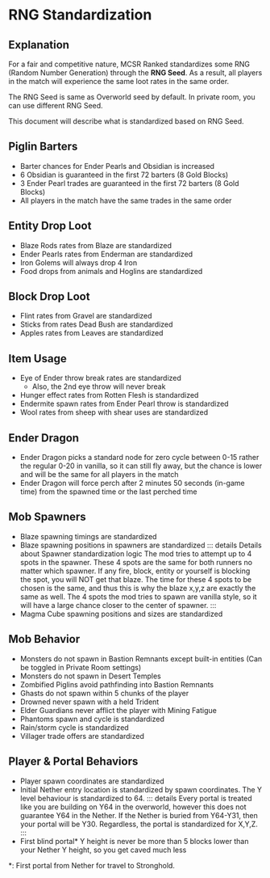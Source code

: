 # RNG Standardization

## Explanation
For a fair and competitive nature, MCSR Ranked standardizes some RNG (Random Number Generation) through the **RNG Seed**. As a result, all players in the match will experience the same loot rates in the same order.

The RNG Seed is same as Overworld seed by default. In private room, you can use different RNG Seed.

This document will describe what is standardized based on RNG Seed.

## Piglin Barters
- Barter chances for Ender Pearls and Obsidian is increased
- 6 Obsidian is guaranteed in the first 72 barters (8 Gold Blocks)
- 3 Ender Pearl trades are guaranteed in the first 72 barters (8 Gold Blocks)
- All players in the match have the same trades in the same order

## Entity Drop Loot
- Blaze Rods rates from Blaze are standardized
- Ender Pearls rates from Enderman are standardized
- Iron Golems will always drop 4 Iron
- Food drops from animals and Hoglins are standardized

## Block Drop Loot
- Flint rates from Gravel are standardized
- Sticks from rates Dead Bush are standardized
- Apples rates from Leaves are standardized

## Item Usage
- Eye of Ender throw break rates are standardized
  - Also, the 2nd eye throw will never break
- Hunger effect rates from Rotten Flesh is standardized
- Endermite spawn rates from Ender Pearl throw is standardized
- Wool rates from sheep with shear uses are standardized

## Ender Dragon
- Ender Dragon picks a standard node for zero cycle between 0-15 rather the regular 0-20 in vanilla, so it can still fly away, but the chance is lower and will be the same for all players in the match
- Ender Dragon will force perch after 2 minutes 50 seconds (in-game time) from the spawned time or the last perched time

## Mob Spawners
- Blaze spawning timings are standardized
- Blaze spawning positions in spawners are standardized
::: details Details about Spawner standardization logic
The mod tries to attempt up to 4 spots in the spawner. These 4 spots are the same for both runners no matter which spawner. If any fire, block, entity or yourself is blocking the spot, you will NOT get that blaze. The time for these 4 spots to be chosen is the same, and thus this is why the blaze x,y,z are exactly the same as well. The 4 spots the mod tries to spawn are vanilla style, so it will have a large chance closer to the center of spawner.
:::
- Magma Cube spawning positions and sizes are standardized

## Mob Behavior
- Monsters do not spawn in Bastion Remnants except built-in entities (Can be toggled in Private Room settings)
- Monsters do not spawn in Desert Temples
- Zombified Piglins avoid pathfinding into Bastion Remnants
- Ghasts do not spawn within 5 chunks of the player
- Drowned never spawn with a held Trident
- Elder Guardians never afflict the player with Mining Fatigue
- Phantoms spawn and cycle is standardized
- Rain/storm cycle is standardized
- Villager trade offers are standardized

## Player & Portal Behaviors
- Player spawn coordinates are standardized
- Initial Nether entry location is standardized by spawn coordinates. The Y level behaviour is standardized to 64.
::: details
Every portal is treated like you are building on Y64 in the overworld, however this does not guarantee Y64 in the Nether. If the Nether is buried from Y64-Y31, then your portal will be Y30. Regardless, the portal is standardized for X,Y,Z.
:::
- First blind portal* Y height is never be more than 5 blocks lower than your Nether Y height, so you get caved much less

*: First portal from Nether for travel to Stronghold.
